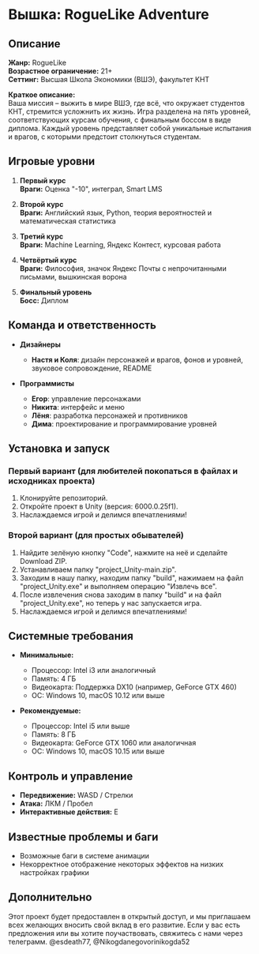 <h1 id="вышка-roguelike-adventure"><strong>Вышка: RogueLike Adventure</strong></h1>
<h2 id="описание"><strong>Описание</strong></h2>
<p><strong>Жанр:</strong> RogueLike<br><strong>Возрастное ограничение:</strong> 21+<br><strong>Сеттинг:</strong> Высшая Школа Экономики (ВШЭ), факультет КНТ</p>
<p><strong>Краткое описание:</strong><br>Ваша миссия – выжить в мире ВШЭ, где всё, что окружает студентов КНТ, стремится усложнить их жизнь. Игра разделена на пять уровней, соответствующих курсам обучения, с финальным боссом в виде диплома. Каждый уровень представляет собой уникальные испытания и врагов, с которыми предстоит столкнуться студентам. </p>
<h2 id="игровые-уровни"><strong>Игровые уровни</strong></h2>
<ol>
<li><p><strong>Первый курс</strong><br><strong>Враги:</strong> Оценка &quot;-10&quot;, интеграл, Smart LMS  </p>
</li>
<li><p><strong>Второй курс</strong><br><strong>Враги:</strong> Английский язык, Python, теория вероятностей и математическая статистика  </p>
</li>
<li><p><strong>Третий курс</strong><br><strong>Враги:</strong> Machine Learning, Яндекс Контест, курсовая работа  </p>
</li>
<li><p><strong>Четвёртый курс</strong><br><strong>Враги:</strong> Философия, значок Яндекс Почты с непрочитанными письмами, вышкинская ворона  </p>
</li>
<li><p><strong>Финальный уровень</strong><br><strong>Босс:</strong> Диплом</p>
</li>
</ol>
<h2 id="команда-и-ответственность"><strong>Команда и ответственность</strong></h2>
<ul>
<li><p><strong>Дизайнеры</strong>  </p>
<ul>
<li><strong>Настя и Коля</strong>: дизайн персонажей и врагов, фонов и уровней, звуковое сопровождение, README</li>
</ul>
</li>
<li><p><strong>Программисты</strong>  </p>
<ul>
<li><strong>Егор</strong>: управление персонажами  </li>
<li><strong>Никита</strong>: интерфейс и меню  </li>
<li><strong>Лёня</strong>: разработка персонажей и противников  </li>
<li><strong>Дима</strong>: проектирование и программирование уровней</li>
</ul>
</li>
</ul>
<h2 id="установка-и-запуск"><strong>Установка и запуск</strong></h2>
<h3 id="первый-вариант"><strong>Первый вариант (для любителей покопаться в файлах и исходниках проекта)</strong></h3>
<ol>
<li>Клонируйте репозиторий.</li>
<li>Откройте проект в Unity (версия: 6000.0.25f1).</li>
<li>Наслаждаемся игрой и делимся впечатлениями!</li>
</ol>

<h3 id="второй-вариант"><strong>Второй вариант (для простых обывателей)</strong></h3>
<ol>
<li>Найдите зелёную кнопку "Code", нажмите на неё и сделайте Download ZIP.</li>
<li>Устанавливаем папку "project_Unity-main.zip".</li>
<li>Заходим в нашу папку, находим папку "build", нажимаем на файл "project_Unity.exe" и выполняем операцию "Извлечь все".</li>
<li>После извлечения снова заходим в папку "build" и на файл "project_Unity.exe", но теперь у нас запускается игра.</li>
<li>Наслаждаемся игрой и делимся впечатлениями!</li>
</ol>

<h2 id="системные-требования"><strong>Системные требования</strong></h2>
<ul>
<li><p><strong>Минимальные:</strong>  </p>
<ul>
<li>Процессор: Intel i3 или аналогичный  </li>
<li>Память: 4 ГБ  </li>
<li>Видеокарта: Поддержка DX10 (например, GeForce GTX 460)  </li>
<li>ОС: Windows 10, macOS 10.12 или выше</li>
</ul>
</li>
<li><p><strong>Рекомендуемые:</strong>  </p>
<ul>
<li>Процессор: Intel i5 или выше  </li>
<li>Память: 8 ГБ  </li>
<li>Видеокарта: GeForce GTX 1060 или аналогичная  </li>
<li>ОС: Windows 10, macOS 10.15 или выше</li>
</ul>
</li>
</ul>
<h2 id="контроль-и-управление"><strong>Контроль и управление</strong></h2>
<ul>
<li><strong>Передвижение:</strong> WASD / Стрелки  </li>
<li><strong>Атака:</strong> ЛКМ / Пробел  </li>
<li><strong>Интерактивные действия:</strong> E</li>
</ul>
<h2 id="известные-проблемы-и-баги"><strong>Известные проблемы и баги</strong></h2>
<ul>
<li>Возможные баги в системе анимации</li>
<li>Некорректное отображение некоторых эффектов на низких настройках графики</li>
</ul>
<h2 id="дополнительно"><strong>Дополнительно</strong></h2>
<p>Этот проект будет предоставлен в открытый доступ, и мы приглашаем всех желающих вносить свой вклад в его развитие. Если у вас есть предложения или вы хотите поучаствовать, свяжитесь с нами через телеграмм.
 @esdeath77, @Nikogdanegovorinikogda52</p>
